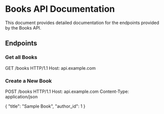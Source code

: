 # Books API Documentation

This document provides detailed documentation for the endpoints provided by the Books API.

## Endpoints

### Get all Books

GET /books HTTP/1.1
Host: api.example.com

### Create a New Book
POST /books HTTP/1.1
Host: api.example.com
Content-Type: application/json

{
  "title": "Sample Book",
  "author_id": 1
}

